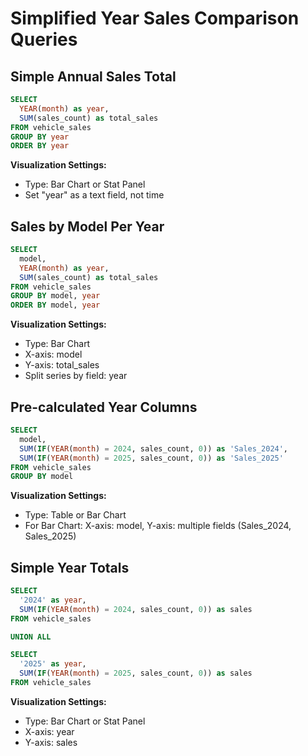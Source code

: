 # Simplified Year Sales Comparison Queries

## Simple Annual Sales Total
```sql
SELECT 
  YEAR(month) as year,
  SUM(sales_count) as total_sales
FROM vehicle_sales
GROUP BY year
ORDER BY year
```

**Visualization Settings:**
- Type: Bar Chart or Stat Panel
- Set "year" as a text field, not time

## Sales by Model Per Year
```sql
SELECT 
  model,
  YEAR(month) as year,
  SUM(sales_count) as total_sales
FROM vehicle_sales
GROUP BY model, year
ORDER BY model, year
```

**Visualization Settings:**
- Type: Bar Chart
- X-axis: model
- Y-axis: total_sales
- Split series by field: year

## Pre-calculated Year Columns
```sql
SELECT 
  model,
  SUM(IF(YEAR(month) = 2024, sales_count, 0)) as 'Sales_2024',
  SUM(IF(YEAR(month) = 2025, sales_count, 0)) as 'Sales_2025'
FROM vehicle_sales
GROUP BY model
```

**Visualization Settings:**
- Type: Table or Bar Chart
- For Bar Chart: X-axis: model, Y-axis: multiple fields (Sales_2024, Sales_2025)

## Simple Year Totals
```sql
SELECT
  '2024' as year,
  SUM(IF(YEAR(month) = 2024, sales_count, 0)) as sales
FROM vehicle_sales

UNION ALL

SELECT
  '2025' as year,
  SUM(IF(YEAR(month) = 2025, sales_count, 0)) as sales
FROM vehicle_sales
```

**Visualization Settings:**
- Type: Bar Chart or Stat Panel
- X-axis: year
- Y-axis: sales 